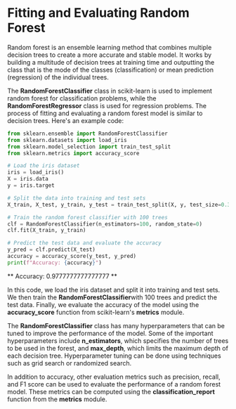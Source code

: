 # Fitting and Evaluating Random Forest

Random forest is an ensemble learning method that combines multiple decision trees to create a more accurate and stable model. It works by building a multitude of decision trees at training time and outputting the class that is the mode of the classes (classification) or mean prediction (regression) of the individual trees.

The **RandomForestClassifier** class in scikit-learn is used to implement random forest for classification problems, while the **RandomForestRegressor** class is used for regression problems. The process of fitting and evaluating a random forest model is similar to decision trees. Here's an example code:

```python
from sklearn.ensemble import RandomForestClassifier
from sklearn.datasets import load_iris
from sklearn.model_selection import train_test_split
from sklearn.metrics import accuracy_score

# Load the iris dataset
iris = load_iris()
X = iris.data
y = iris.target

# Split the data into training and test sets
X_train, X_test, y_train, y_test = train_test_split(X, y, test_size=0.3, random_state=0)

# Train the random forest classifier with 100 trees
clf = RandomForestClassifier(n_estimators=100, random_state=0)
clf.fit(X_train, y_train)

# Predict the test data and evaluate the accuracy
y_pred = clf.predict(X_test)
accuracy = accuracy_score(y_test, y_pred)
print(f"Accuracy: {accuracy}")

```
** Accuracy: 0.9777777777777777 **


In this code, we load the iris dataset and split it into training and test sets. We then train the **RandomForestClassifier**with 100 trees and predict the test data. Finally, we evaluate the accuracy of the model using the **accuracy_score** function from scikit-learn's **metrics** module.

The **RandomForestClassifier** class has many hyperparameters that can be tuned to improve the performance of the model. Some of the important hyperparameters include **n_estimators**, which specifies the number of trees to be used in the forest, and **max_depth**, which limits the maximum depth of each decision tree. Hyperparameter tuning can be done using techniques such as grid search or randomized search.

In addition to accuracy, other evaluation metrics such as precision, recall, and F1 score can be used to evaluate the performance of a random forest model. These metrics can be computed using the **classification_report** function from the **metrics** module.
